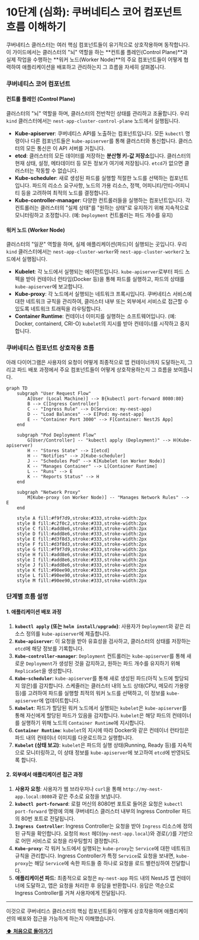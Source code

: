 # 10단계 (심화): 쿠버네티스 코어 컴포넌트 흐름 이해하기

쿠버네티스 클러스터는 여러 핵심 컴포넌트들이 유기적으로 상호작용하며 동작합니다. 이 가이드에서는 클러스터의 "뇌" 역할을 하는 **컨트롤 플레인(Control Plane)**과 실제 작업을 수행하는 **워커 노드(Worker Node)**의 주요 컴포넌트들이 어떻게 협력하여 애플리케이션을 배포하고 관리하는지 그 흐름을 자세히 살펴봅니다.

### 쿠버네티스 코어 컴포넌트

#### 컨트롤 플레인 (Control Plane)
클러스터의 "뇌" 역할을 하며, 클러스터의 전반적인 상태를 관리하고 조율합니다. 우리 `kind` 클러스터에서는 `nest-app-cluster-control-plane` 노드에서 실행됩니다.

*   **Kube-apiserver**: 쿠버네티스 API를 노출하는 컴포넌트입니다. 모든 `kubectl` 명령이나 다른 컴포넌트들은 `kube-apiserver`를 통해 클러스터와 통신합니다. 클러스터의 모든 통신은 이 API 서버를 거칩니다.
*   **etcd**: 클러스터의 모든 데이터를 저장하는 **분산형 키-값 저장소**입니다. 클러스터의 현재 상태, 설정, 메타데이터 등 모든 정보가 여기에 저장됩니다. `etcd`가 없으면 클러스터는 작동할 수 없습니다.
*   **Kube-scheduler**: 새로 생성된 파드를 실행할 적절한 노드를 선택하는 컴포넌트입니다. 파드의 리소스 요구사항, 노드의 가용 리소스, 정책, 어피니티/안티-어피니티 등을 고려하여 최적의 노드를 결정합니다.
*   **Kube-controller-manager**: 다양한 컨트롤러들을 실행하는 컴포넌트입니다. 각 컨트롤러는 클러스터의 "실제 상태"를 "원하는 상태"로 유지하기 위해 지속적으로 모니터링하고 조정합니다. (예: `Deployment` 컨트롤러는 파드 개수를 유지)

#### 워커 노드 (Worker Node)
클러스터의 "일꾼" 역할을 하며, 실제 애플리케이션(파드)이 실행되는 곳입니다. 우리 `kind` 클러스터에서는 `nest-app-cluster-worker`와 `nest-app-cluster-worker2` 노드에서 실행됩니다.

*   **Kubelet**: 각 노드에서 실행되는 에이전트입니다. `kube-apiserver`로부터 파드 스펙을 받아 컨테이너 런타임(Docker 등)을 통해 파드를 실행하고, 파드의 상태를 `kube-apiserver`에 보고합니다.
*   **Kube-proxy**: 각 노드에서 실행되는 네트워크 프록시입니다. 쿠버네티스 서비스에 대한 네트워크 규칙을 관리하여, 클러스터 내부 또는 외부에서 서비스로 접근할 수 있도록 네트워크 트래픽을 라우팅합니다.
*   **Container Runtime**: 컨테이너 이미지를 실행하는 소프트웨어입니다. (예: Docker, containerd, CRI-O) `kubelet`의 지시를 받아 컨테이너를 시작하고 중지합니다.

### 쿠버네티스 컴포넌트 상호작용 흐름

아래 다이어그램은 사용자의 요청이 어떻게 최종적으로 앱 컨테이너까지 도달하는지, 그리고 파드 배포 과정에서 주요 컴포넌트들이 어떻게 상호작용하는지 그 흐름을 보여줍니다.

```mermaid
graph TD
    subgraph "User Request Flow"
        A[User (Local Machine)] --> B{kubectl port-forward 8080:80}
        B --> C[Ingress Controller]
        C -- "Ingress Rule" --> D(Service: my-nest-app)
        D -- "Load Balances" --> E[Pod: my-nest-app]
        E -- "Container Port 3000" --> F[Container: NestJS App]
    end

    subgraph "Pod Deployment Flow"
        G[User/Controller] -- "kubectl apply (Deployment)" --> H(Kube-apiserver)
        H -- "Stores State" --> I[etcd]
        H -- "Notifies" --> J[Kube-scheduler]
        J -- "Schedules Pod" --> K[Kubelet (on Worker Node)]
        K -- "Manages Container" --> L[Container Runtime]
        L -- "Runs" --> E
        K -- "Reports Status" --> H
    end

    subgraph "Network Proxy"
        M[Kube-proxy (on Worker Node)] -- "Manages Network Rules" --> E
    end

    style A fill:#f9f7d9,stroke:#333,stroke-width:2px
    style B fill:#c2f0c2,stroke:#333,stroke-width:2px
    style C fill:#add8e6,stroke:#333,stroke-width:2px
    style D fill:#add8e6,stroke:#333,stroke-width:2px
    style E fill:#d3f8d3,stroke:#333,stroke-width:2px
    style F fill:#d3f8d3,stroke:#333,stroke-width:2px
    style G fill:#f9f7d9,stroke:#333,stroke-width:2px
    style H fill:#add8e6,stroke:#333,stroke-width:2px
    style I fill:#add8e6,stroke:#333,stroke-width:2px
    style J fill:#add8e6,stroke:#333,stroke-width:2px
    style K fill:#90ee90,stroke:#333,stroke-width:2px
    style L fill:#90ee90,stroke:#333,stroke-width:2px
    style M fill:#90ee90,stroke:#333,stroke-width:2px
```

### 단계별 흐름 설명

#### 1. 애플리케이션 배포 과정

1.  **`kubectl apply` (또는 `helm install/upgrade`)**: 사용자가 `Deployment`와 같은 리소스 정의를 `kube-apiserver`에 제출합니다.
2.  **`Kube-apiserver`**: 이 요청을 받아 유효성을 검사하고, 클러스터의 상태를 저장하는 `etcd`에 해당 정보를 기록합니다.
3.  **`Kube-controller-manager`**: `Deployment` 컨트롤러는 `kube-apiserver`를 통해 새로운 `Deployment`가 생성된 것을 감지하고, 원하는 파드 개수를 유지하기 위해 `ReplicaSet`을 생성합니다.
4.  **`Kube-scheduler`**: `kube-apiserver`를 통해 새로 생성된 파드(아직 노드에 할당되지 않은)를 감지합니다. 스케줄러는 클러스터 내의 노드 상태(CPU, 메모리 가용량 등)를 고려하여 파드를 실행할 최적의 워커 노드를 선택하고, 이 정보를 `kube-apiserver`에 업데이트합니다.
5.  **`Kubelet`**: 파드가 할당된 워커 노드에서 실행되는 `kubelet`은 `kube-apiserver`를 통해 자신에게 할당된 파드가 있음을 감지합니다. `kubelet`은 해당 파드의 컨테이너를 실행하기 위해 노드의 `Container Runtime`에 지시합니다.
6.  **`Container Runtime`**: `kubelet`의 지시에 따라 Docker와 같은 컨테이너 런타임은 파드 내의 컨테이너 이미지를 다운로드하고 실행합니다.
7.  **`Kubelet` (상태 보고)**: `kubelet`은 파드의 실행 상태(Running, Ready 등)를 지속적으로 모니터링하고, 이 상태 정보를 `kube-apiserver`에 보고하여 `etcd`에 반영되도록 합니다.

#### 2. 외부에서 애플리케이션 접근 과정

1.  **사용자 요청**: 사용자가 웹 브라우저나 `curl`을 통해 `http://my-nest-app.local:8080`과 같은 주소로 요청을 보냅니다.
2.  **`kubectl port-forward`**: 로컬 머신의 8080번 포트로 들어온 요청은 `kubectl port-forward` 명령에 의해 쿠버네티스 클러스터 내부의 Ingress Controller 파드의 80번 포트로 전달됩니다.
3.  **`Ingress Controller`**: Ingress Controller는 요청을 받아 `Ingress` 리소스에 정의된 규칙을 확인합니다. 요청의 `Host` 헤더(`my-nest-app.local`)와 경로(`/`)를 기반으로 어떤 서비스로 요청을 라우팅할지 결정합니다.
4.  **`Kube-proxy`**: 각 워커 노드에서 실행되는 `kube-proxy`는 `Service`에 대한 네트워크 규칙을 관리합니다. Ingress Controller가 특정 `Service`로 요청을 보내면, `kube-proxy`는 해당 `Service`에 속한 파드들 중 하나로 요청을 로드 밸런싱하여 전달합니다.
5.  **애플리케이션 파드**: 최종적으로 요청은 `my-nest-app` 파드 내의 NestJS 앱 컨테이너에 도달하고, 앱은 요청을 처리한 후 응답을 반환합니다. 응답은 역순으로 Ingress Controller를 거쳐 사용자에게 전달됩니다.

---

이것으로 쿠버네티스 클러스터의 핵심 컴포넌트들이 어떻게 상호작용하며 애플리케이션의 배포와 접근을 가능하게 하는지 이해했습니다.

**[⬆️ 처음으로 돌아가기](../README.md)**